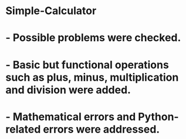 # Simple-Calculator
# - Possible problems were checked.
# - Basic but functional operations such as plus, minus, multiplication and division were added.
# - Mathematical errors and Python-related errors were addressed.
